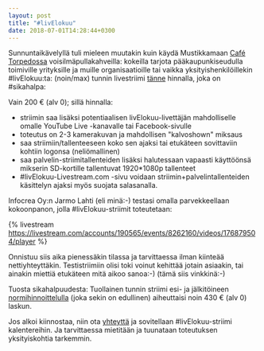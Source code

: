```yaml
---
layout: post
title: "#livElokuu"
date: 2018-07-01T14:28:44+0300
---
```


Sunnuntaikävelyllä tuli mieleen muutakin kuin käydä Mustikkamaan [Café Torpedossa](https://www.facebook.com/photo.php?fbid=10155600173497963) voisilmäpullakahveilla: kokeilla tarjota pääkaupunkiseudulla toimiville yrityksille ja muille organisaatioille tai vaikka yksityishenkilöillekin #livElokuu:ta: (noin/max) tunnin livestriimi [tänne](https://livestream.com/Infocrea-fi/liv-E-lokuu) hinnalla, joka on #sikahalpa:<!--more--> 

Vain 200 € (alv 0); sillä hinnalla:
 - striimin saa lisäksi potentiaalisen livElokuu-livettäjän mahdolliselle omalle YouTube Live -kanavalle tai Facebook-sivulle
 - toteutus on 2-3 kamerakuvan ja mahdollisen "kalvoshown" miksaus
 - saa striimiin/tallenteeseen koko sen ajaksi tai etukäteen sovittaviin kohtiin logonsa (neliömallinen)
 - saa palvelin-striimitallenteiden lisäksi halutessaan vapaasti käyttöönsä mikserin SD-kortille tallentuvat 1920*1080p tallenteet
 - #livElokuu-Livestream.com -sivu voidaan striimin+palvelintallenteiden käsittelyn ajaksi myös suojata salasanalla.

Infocrea Oy:n Jarmo Lahti (eli minä:-) testasi omalla parvekkeellaan kokoonpanon, jolla #livElokuu-striimit toteutetaan:

{% livestream https://livestream.com/accounts/190565/events/8262160/videos/176879504/player %}

Onnistuu siis aika pienessäkin tilassa ja tarvittaessa ilman kiinteää nettiyhteyttäkin. Testistriimiin olisi toki voinut kehittää jotain asiaakin, tai ainakin miettiä etukäteen mitä aikoo sanoa:-) (tämä siis vinkkinä:-)

Tuosta sikahalpuudesta: Tuollainen tunnin striimi esi- ja jälkitöineen [normihinnoittelulla](http://www.infocrea.fi/tarjous/) (joka sekin on edullinen) aiheuttaisi noin 430 € (alv 0) laskun. 

Jos alkoi kiinnostaa, niin ota [yhteyttä](http://www.infocrea.fi/yhteystiedot/) ja sovitellaan #livElokuu-striimi kalentereihin. Ja tarvittaessa mietitään ja tuunataan toteutuksen yksityiskohtia tarkemmin.